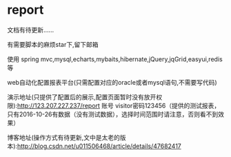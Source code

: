 # report
文档有待更新……

有需要脚本的麻烦star下,留下邮箱

使用 spring mvc,mysql,echarts,mybaits,hibernate,jQuery,jqGrid,easyui,redis等

web自动化配置报表平台(只需配置对应的oracle或者mysql语句,不需要写代码)

演示地址(只提供了配置后的展示,配置页面暂时没有放开权限):http://123.207.227.237/report 账号 visitor密码123456（提供的测试报表，只有2016-10-26有数据（没有测试数据），选择时间范围时请注意，否则看不到效果）

博客地址(操作方式有待更新,文中是太老的版本):http://blog.csdn.net/u011506468/article/details/47682417


